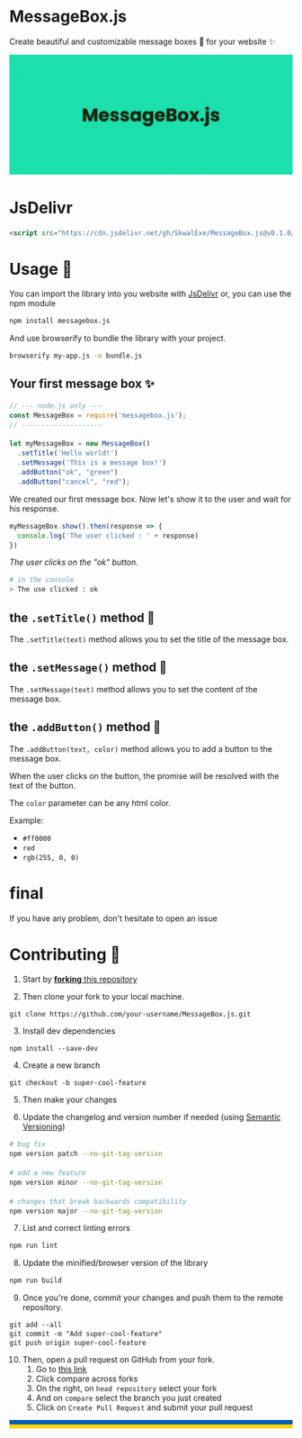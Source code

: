 # MessageBox.js

Create beautiful and customizable message boxes 💬 for your website ✨

![](assets/banner.png)

# JsDelivr

```html
<script src="https://cdn.jsdelivr.net/gh/SkwalExe/MessageBox.js@v0.1.0/dist/messagebox.min.js"></script>
```

# Usage 📝

You can import the library into you website with [JsDelivr](#JsDelivr) or, you can use the npm module 

```bash
npm install messagebox.js
```

And use browserify to bundle the library with your project.

```bash
browserify my-app.js -o bundle.js
```

## Your first message box ✨

```js
// --- node.js only ---
const MessageBox = require('messagebox.js');
// --------------------

let myMessageBox = new MessageBox()
  .setTitle('Hello world!')
  .setMessage('This is a message box!')
  .addButton("ok", "green")
  .addButton("cancel", "red");
```

We created our first message box. Now let's show it to the user and wait for his response.

```js
myMessageBox.show().then(response => { 
  console.log('The user clicked : ' + response)
})
```

*The user clicks on the "ok" button.*

```bash
# in the console 
> The use clicked : ok
```

## the `.setTitle()` method 📝

The `.setTitle(text)` method allows you to set the title of the message box.

## the `.setMessage()` method 📝

The `.setMessage(text)` method allows you to set the content of the message box.

## the `.addButton()` method 📝

The `.addButton(text, color)` method allows you to add a button to the message box.

When the user clicks on the button, the promise will be resolved with the text of the button.

The `color` parameter can be any html color.

Example:

- `#ff0000`
- `red`
- `rgb(255, 0, 0)`

# final

If you have any problem, don't hesitate to open an issue

# Contributing 💪

1. Start by [**forking** this repository](https://github.com/SkwalExe/MessageBox.js/fork)

2. Then clone your fork to your local machine.
  ```git
  git clone https://github.com/your-username/MessageBox.js.git
  ```

3. Install dev dependencies
```npm
npm install --save-dev
```

4. Create a new branch
  ```git
  git checkout -b super-cool-feature
  ```

5. Then make your changes

6. Update the changelog and version number if needed (using [Semantic Versioning](https://semver.org)) 
  ```bash
  # bug fix
  npm version patch --no-git-tag-version

  # add a new feature 
  npm version minor --no-git-tag-version
  
  # changes that break backwards compatibility
  npm version major --no-git-tag-version
  ```

7. List and correct linting errors
  ```bash
  npm run lint
  ```

8. Update the minified/browser version of the library
  ```bash
  npm run build
  ```


9. Once you're done, commit your changes and push them to the remote repository.
  ```git
  git add --all
  git commit -m "Add super-cool-feature"
  git push origin super-cool-feature
  ```

10. Then, open a pull request on GitHub from your fork.
    1. Go to [this link](https://github.com/SkwalExe/MessageBox.js/compare/)
    2. Click compare across forks
    3. On the right, on `head repository` select your fork
    4. And on `compare` select the branch you just created
    5. Click on `Create Pull Request` and submit your pull request


<a href="https://github.com/SkwalExe#ukraine"><img src="https://raw.githubusercontent.com/SkwalExe/SkwalExe/main/ukraine.jpg" width="100%" height="15px" /></a>